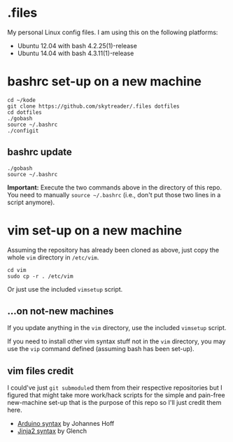 # .files
My personal Linux config files. I am using this on the following platforms:

- Ubuntu 12.04 with bash 4.2.25(1)-release
- Ubuntu 14.04 with bash 4.3.11(1)-release

# bashrc set-up on a new machine

    cd ~/kode
    git clone https://github.com/skytreader/.files dotfiles
    cd dotfiles
    ./gobash
    source ~/.bashrc
    ./configit

## bashrc update

    ./gobash
    source ~/.bashrc

**Important:** Execute the two commands above in the directory of this repo. You
need to manually `source ~/.bashrc` (i.e., don't put those two lines in a script
anymore).

# vim set-up on a new machine
Assuming the repository has already been cloned as above, just copy the whole
`vim` directory in `/etc/vim`.

    cd vim
    sudo cp -r . /etc/vim

Or just use the included `vimsetup` script.

## ...on not-new machines
If you update anything in the `vim` directory, use the included `vimsetup`
script.

If you need to install other vim syntax stuff not in the `vim` directory, you
may use the `vip` command defined (assuming bash has been set-up).

## vim files credit

I could've just `git submodule`d them from their respective repositories but I
figured that might take more work/hack scripts for the simple and pain-free
new-machine set-up that is the purpose of this repo so I'll just credit them here.

- [Arduino syntax](https://bitbucket.org/johannes/arduino-vim-syntax) by Johannes Hoff
- [Jinja2 syntax](https://github.com/Glench/Vim-Jinja2-Syntax) by Glench
